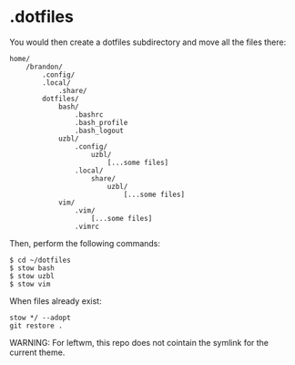 # .dotfiles

You would then create a dotfiles subdirectory and move all the files there:
```
home/
    /brandon/
        .config/
        .local/
            .share/
        dotfiles/
            bash/
                .bashrc
                .bash_profile
                .bash_logout
            uzbl/
                .config/
                    uzbl/
                        [...some files]
                .local/
                    share/
                        uzbl/
                            [...some files]
            vim/
                .vim/
                    [...some files]
                .vimrc
```
Then, perform the following commands:
```
$ cd ~/dotfiles
$ stow bash
$ stow uzbl
$ stow vim
```
When files already exist:
```
stow */ --adopt
git restore .
```
WARNING: For leftwm, this repo does not cointain the symlink for the current theme.
